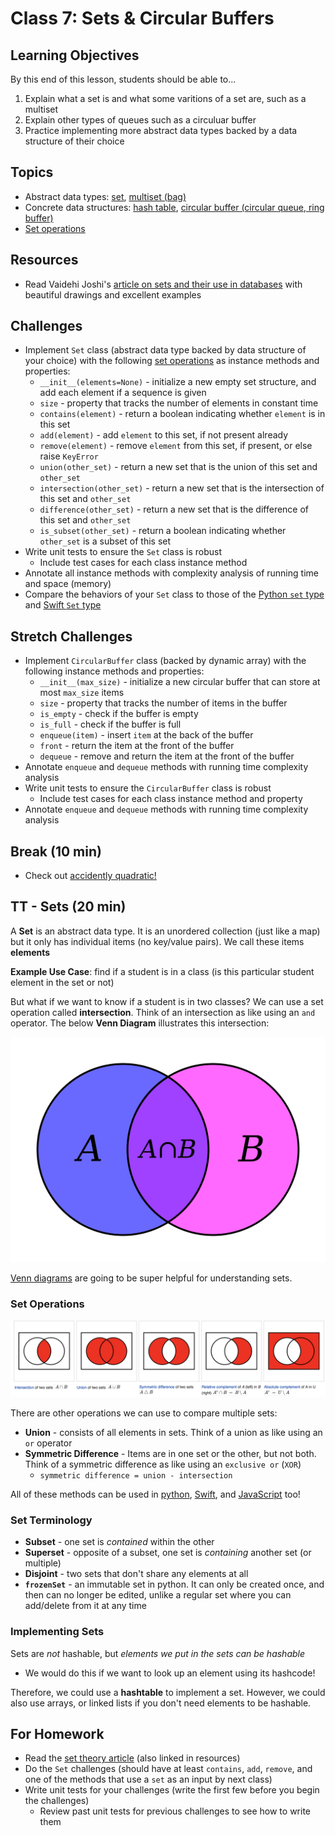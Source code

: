 # Class 7: Sets & Circular Buffers

## Learning Objectives

By this end of this lesson, students should be able to...

1. Explain what a set is and what some varitions of a set are, such as a multiset
1. Explain other types of queues such as a circuluar buffer
1. Practice implementing more abstract data types backed by a data structure of their choice

## Topics
- Abstract data types: [set], [multiset (bag)][multiset]
- Concrete data structures: [hash table], [circular buffer (circular queue, ring buffer)][circular buffer]
- [Set operations]

## Resources
- Read Vaidehi Joshi's [article on sets and their use in databases][BaseCS sets] with beautiful drawings and excellent examples

## Challenges
- Implement `Set` class (abstract data type backed by data structure of your choice) with the following [set operations] as instance methods and properties:
    - `__init__(elements=None)` - initialize a new empty set structure, and add each element if a sequence is given
    - `size` - property that tracks the number of elements in constant time
    - `contains(element)` - return a boolean indicating whether `element` is in this set
    - `add(element)` - add `element` to this set, if not present already
    - `remove(element)` - remove `element` from this set, if present, or else raise `KeyError`
    - `union(other_set)` - return a new set that is the union of this set and `other_set`
    - `intersection(other_set)` - return a new set that is the intersection of this set and `other_set`
    - `difference(other_set)` - return a new set that is the difference of this set and `other_set`
    - `is_subset(other_set)` - return a boolean indicating whether `other_set` is a subset of this set
- Write unit tests to ensure the `Set` class is robust
    - Include test cases for each class instance method
- Annotate all instance methods with complexity analysis of running time and space (memory)
- Compare the behaviors of your `Set` class to those of the [Python `set` type] and [Swift `Set` type]

## Stretch Challenges
- Implement `CircularBuffer` class (backed by dynamic array) with the following instance methods and properties:
    - `__init__(max_size)` - initialize a new circular buffer that can store at most `max_size` items
    - `size` - property that tracks the number of items in the buffer
    - `is_empty` - check if the buffer is empty
    - `is_full` - check if the buffer is full
    - `enqueue(item)` - insert `item` at the back of the buffer
    - `front` - return the item at the front of the buffer
    - `dequeue` - remove and return the item at the front of the buffer
- Annotate `enqueue` and `dequeue` methods with running time complexity analysis
- Write unit tests to ensure the `CircularBuffer` class is robust
    - Include test cases for each class instance method and property
- Annotate `enqueue` and `dequeue` methods with running time complexity analysis


<!--## Minute-by-Minute

| **Elapsed** | **Time**  | **Activity**              |
| ----------- | --------- | ------------------------- |
| 0:00        | 0:35      | Activity - Drawing a Hashtable                |
| 0:35        | 0:45      | Code Review                  |
| 1:20        | 0:10      | Break       |
| 1:30        | 0:20      | TT - Sets                     |
| TOTAL       | 1:50      |                           |-->

## Break (10 min)

- Check out [accidently quadratic!](https://accidentallyquadratic.tumblr.com/post/153545455987/rust-hash-iteration-reinsertion)

## TT - Sets (20 min)

A **Set** is an abstract data type. It is an unordered collection (just like a map) but it only has individual items (no key/value pairs). We call these items **elements**

**Example Use Case**: find if a student is in a class (is this particular student element in the set or not)

But what if we want to know if a student is in two classes? We can use a set operation called **intersection**. Think of an intersection as like using an `and` operator. The below **Venn Diagram** illustrates this intersection:

![venn_intersect](assets/venn_intersect.png)

[Venn diagrams](https://en.wikipedia.org/wiki/Venn_diagram) are going to be super helpful for understanding sets.

### Set Operations

![venn-operations](assets/venn_operations.png)

There are other operations we can use to compare multiple sets:

- **Union** - consists of all elements in sets. Think of a union as like using an `or` operator
- **Symmetric Difference** - Items are in one set or the other, but not both. Think of a symmetric difference as like using an `exclusive or` (`XOR`)
    - `symmetric difference = union - intersection`

All of these methods can be used in [python](https://docs.python.org/3/library/stdtypes.html#set), [Swift](https://developer.apple.com/library/content/documentation/Swift/), and [JavaScript](https://developer.mozilla.org/en-US/docs/Web/JavaScript/Reference/Global_Objects/Set) too!

### Set Terminology

- **Subset** - one set is _contained_ within the other
- **Superset** - opposite of a subset, one set is _containing_ another set (or multiple)
- **Disjoint** - two sets that don't share any elements at all
- **`frozenSet`** - an immutable set in python. It can only be created once, and then can no longer be edited, unlike a regular set where you can add/delete from it at any time

### Implementing Sets

Sets are _not_ hashable, but _elements we put in the sets can be hashable_

- We would do this if we want to look up an element using its hashcode!

Therefore, we could use a **hashtable** to implement a set. However, we could also use arrays, or linked lists if you don't need elements to be hashable.

## For Homework

- Read the [set theory article](https://medium.com/basecs/set-theory-the-method-to-database-madness-5ec4b4f05d79) (also linked in resources)
- Do the `Set` challenges (should have at least `contains`, `add`, `remove`, and one of the methods that use a `set` as an input by next class)
- Write unit tests for your challenges (write the first few before you begin the challenges)
    - Review past unit tests for previous challenges to see how to write them

[set]: https://en.wikipedia.org/wiki/Set_(abstract_data_type)
[multiset]: https://en.wikipedia.org/wiki/Set_(abstract_data_type)#Multiset
[set operations]: https://en.wikipedia.org/wiki/Set_(abstract_data_type)#Operations
[hash table]: https://en.wikipedia.org/wiki/Hash_table
[circular buffer]: https://en.wikipedia.org/wiki/Circular_buffer

[BaseCS sets]: https://medium.com/basecs/set-theory-the-method-to-database-madness-5ec4b4f05d79
[Python `set` type]: https://docs.python.org/3/library/stdtypes.html#set
[Swift `Set` type]: https://developer.apple.com/library/content/documentation/Swift/Conceptual/Swift_Programming_Language/CollectionTypes.html#//apple_ref/doc/uid/TP40014097-CH8-ID484
